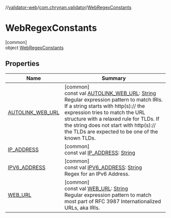 //[validator-web](../../../index.md)/[com.chrynan.validator](../index.md)/[WebRegexConstants](index.md)

# WebRegexConstants

[common]\
object [WebRegexConstants](index.md)

## Properties

| Name | Summary |
|---|---|
| [AUTOLINK_WEB_URL](-a-u-t-o-l-i-n-k_-w-e-b_-u-r-l.md) | [common]<br>const val [AUTOLINK_WEB_URL](-a-u-t-o-l-i-n-k_-w-e-b_-u-r-l.md): [String](https://kotlinlang.org/api/latest/jvm/stdlib/kotlin/-string/index.html)<br>Regular expression pattern to match IRIs. If a string starts with http(s):// the expression tries to match the URL structure with a relaxed rule for TLDs. If the string does not start with http(s):// the TLDs are expected to be one of the known TLDs. |
| [IP_ADDRESS](-i-p_-a-d-d-r-e-s-s.md) | [common]<br>const val [IP_ADDRESS](-i-p_-a-d-d-r-e-s-s.md): [String](https://kotlinlang.org/api/latest/jvm/stdlib/kotlin/-string/index.html) |
| [IPV6_ADDRESS](-i-p-v6_-a-d-d-r-e-s-s.md) | [common]<br>const val [IPV6_ADDRESS](-i-p-v6_-a-d-d-r-e-s-s.md): [String](https://kotlinlang.org/api/latest/jvm/stdlib/kotlin/-string/index.html)<br>Regex for an IPv6 Address. |
| [WEB_URL](-w-e-b_-u-r-l.md) | [common]<br>const val [WEB_URL](-w-e-b_-u-r-l.md): [String](https://kotlinlang.org/api/latest/jvm/stdlib/kotlin/-string/index.html)<br>Regular expression pattern to match most part of RFC 3987 Internationalized URLs, aka IRIs. |
